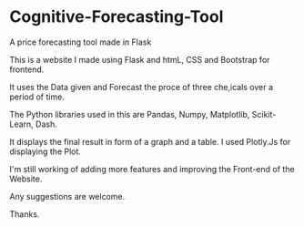 # Cognitive-Forecasting-Tool
A price forecasting tool made in Flask

This is a website I made using Flask and htmL, CSS and Bootstrap for frontend. 

It uses the Data given and Forecast the proce of three che,icals over a period of time. 

The Python libraries used in this are Pandas, Numpy, Matplotlib, Scikit-Learn, Dash. 

It displays the final result in form of a graph and a table. I used Plotly.Js for displaying the Plot. 

I'm still working of adding more features and improving the Front-end of the Website. 

Any suggestions are welcome. 

Thanks.

